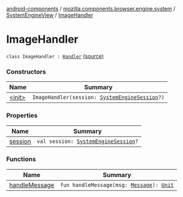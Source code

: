 [android-components](../../../index.md) / [mozilla.components.browser.engine.system](../../index.md) / [SystemEngineView](../index.md) / [ImageHandler](./index.md)

# ImageHandler

`class ImageHandler : `[`Handler`](https://developer.android.com/reference/android/os/Handler.html) [(source)](https://github.com/mozilla-mobile/android-components/blob/master/components/browser/engine-system/src/main/java/mozilla/components/browser/engine/system/SystemEngineView.kt#L630)

### Constructors

| Name | Summary |
|---|---|
| [&lt;init&gt;](-init-.md) | `ImageHandler(session: `[`SystemEngineSession`](../../-system-engine-session/index.md)`?)` |

### Properties

| Name | Summary |
|---|---|
| [session](session.md) | `val session: `[`SystemEngineSession`](../../-system-engine-session/index.md)`?` |

### Functions

| Name | Summary |
|---|---|
| [handleMessage](handle-message.md) | `fun handleMessage(msg: `[`Message`](https://developer.android.com/reference/android/os/Message.html)`): `[`Unit`](https://kotlinlang.org/api/latest/jvm/stdlib/kotlin/-unit/index.html) |
